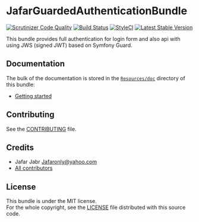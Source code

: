 JafarGuardedAuthenticationBundle
================================

[![Scrutinizer Code Quality](https://scrutinizer-ci.com/g/jafaronly/guarded-authentication-bundle/badges/quality-score.png?b=master)](https://scrutinizer-ci.com/g/jafaronly/guarded-authentication-bundle/?branch=master)
[![Build Status](https://travis-ci.org/jafaronly/guarded-authentication-bundle.svg?branch=master)](https://travis-ci.org/jafaronly/guarded-authentication-bundle)
[![StyleCI](https://styleci.io/repos/115276722/shield?branch=master)](https://styleci.io/repos/115276722)
[![Latest Stable Version](https://poser.pugx.org/jafar/guarded-authentication-bundle/v/stable)](https://packagist.org/packages/jafar/guarded-authentication-bundle)

This bundle provides full authentication for login form and also api with using JWS (signed JWT) based on Symfony Guard.

Documentation
-------------

The bulk of the documentation is stored in the [`Resources/doc`](Resources/doc/index.md) directory of this bundle:

* [Getting started](Resources/doc/index.md#getting-started)

Contributing
------------

See the [CONTRIBUTING](CONTRIBUTING.md) file.

Credits
-------

* Jafar Jabr <Jafaronly@yahoo.com>
* [All contributors](https://github.com/jafaronly/guarded-authentication-bundle/graphs/contributors)

License
-------

This bundle is under the MIT license.  
For the whole copyright, see the [LICENSE](LICENSE) file distributed with this source code.

